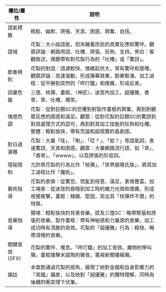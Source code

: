 | 欄位/屬性 | 說明 |
|---|---|
| 語氣標籤 | 輕鬆、幽默、誇張、天真、困惑、興奮、自信。 |
| 語域 | 花梨：大小姐語氣，但夾雜著庶民的真實反應和驚呼。觀眾評論：網路用語、吐槽、誇張、狂熱、支持。旁白：客觀敘述，偶爾帶有對花梨行為的「吐槽」或「驚訝」。 |
| 節奏規則 | 花梨的對話：語速較快，情緒起伏大，常有驚呼和感嘆。觀眾評論：高速滾動，形成彈幕效果，節奏緊湊。加工過程：從平靜到突然的「咚叮鐺」和煙霧，形成反差。 |
| 詞彙色盤 | 三億、核彈、畫框、〈神匠〉、迷宮內加工、超優雅、香草、草、吐槽、爆笑。 |
| 情感色調 | 花梨：從對巨額SC的恐懼到對製作畫框的興奮，再到對觀眾反應的困惑和滿足。觀眾：從對花梨的巨額SC的驚訝到對其處理方式的認可，再到對其加工技能的狂熱和吐槽。整體：輕鬆愉快，帶有荒誕和超現實的喜劇感。 |
| 對白過濾器 | 花梨：大量「哇」、「喲」、「哎？」、「蛤？」等語氣詞，表達驚訝、天真和困惑。觀眾：大量網路流行語，如「草」、「香草」、「wwww」，以及誇張的形容詞。 |
| 隱喻限制 | 允許將花梨的行為比作「核彈」、「世界崩壞氏族」，將其加工過程比作「魔術」。 |
| 藝術指導 | 花梨的表情：從驚恐、慌亂到得意、滿足，表情豐富。加工場景：從迷宮的昏暗到加工時的魔力光效和煙霧，形成視覺衝擊。畫框：精緻、堅固，突出其「核彈炸不壞」的特質。 |
| 音樂指導 | 開場：輕鬆愉快的背景音樂。提及三億SC：略帶緊張和誇張的音樂。製作畫框：帶有神秘感和力量感的音樂，加工成功時有清脆的音效。花梨的「超優雅」行為：輕快、略帶滑稽的音樂。 |
| 關鍵音效 (SFX) | 花梨的驚呼、嘆息。「咚叮鐺」的加工音效。魔物的慘叫聲。畫框撞擊米諾陶的聲音。電視新聞播報聲。 |
| 備註 | 本章節通過花梨的視角，展現了她對金錢和自身影響力的「常識」偏差，以及她對「超優雅」的獨特理解，同時為後續的衝突埋下伏筆。 |
